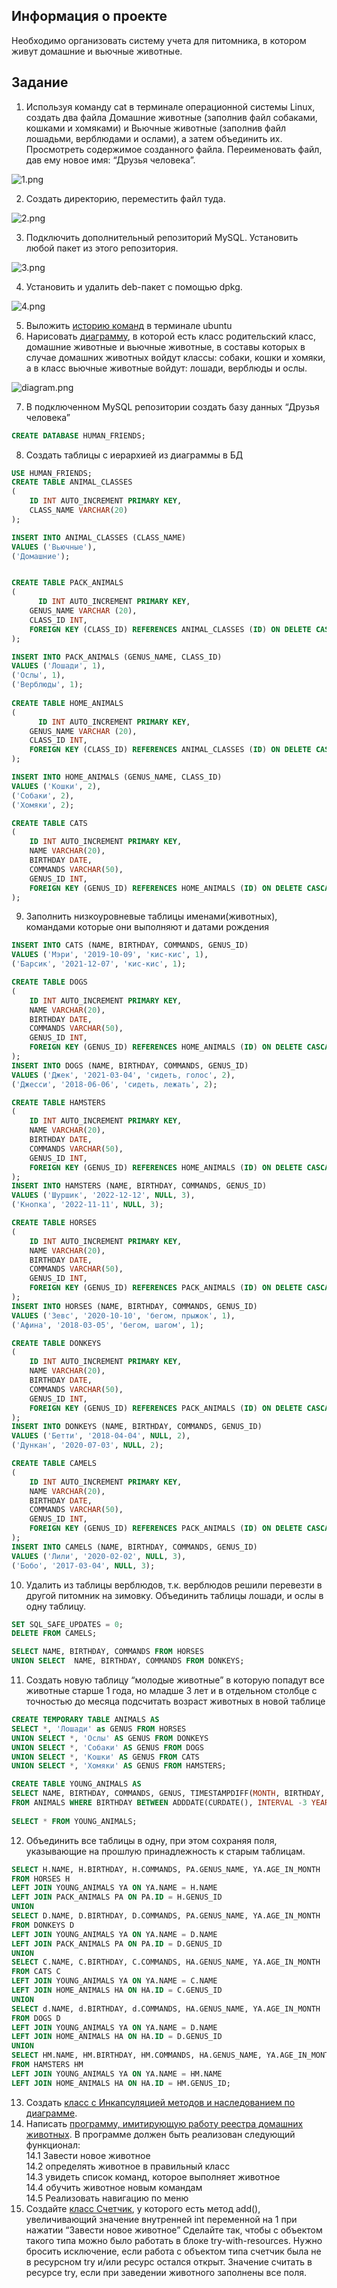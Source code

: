 ## Информация о проекте
Необходимо организовать систему учета для питомника, в котором живут
домашние и вьючные животные.

## Задание
1. Используя команду cat в терминале операционной системы Linux, создать
два файла Домашние животные (заполнив файл собаками, кошками и
хомяками) и Вьючные животные (заполнив файл лошадьми, верблюдами и
ослами), а затем объединить их. Просмотреть содержимое созданного файла.
Переименовать файл, дав ему новое имя: “Друзья человека”.

![1.png](/1.png)

2. Создать директорию, переместить файл туда.

![2.png](/2.png)

3. Подключить дополнительный репозиторий MySQL. Установить любой пакет
из этого репозитория.

![3.png](/3.png)

4. Установить и удалить deb-пакет с помощью dpkg.

![4.png](/4.png)

5. Выложить [историю команд](/LinuxCommandsHistory.md) в терминале ubuntu
6. Нарисовать [диаграмму](/diagram.drawio), в которой есть класс родительский класс, домашние
животные и вьючные животные, в составы которых в случае домашних
животных войдут классы: собаки, кошки и хомяки, а в класс вьючные животные
войдут: лошади, верблюды и ослы.

![diagram.png](/diagram.png)

7. В подключенном MySQL репозитории создать базу данных “Друзья
человека”
```sql
CREATE DATABASE HUMAN_FRIENDS;
```

8. Создать таблицы с иерархией из диаграммы в БД
```sql
USE HUMAN_FRIENDS;
CREATE TABLE ANIMAL_CLASSES
(
	ID INT AUTO_INCREMENT PRIMARY KEY, 
	CLASS_NAME VARCHAR(20)
);

INSERT INTO ANIMAL_CLASSES (CLASS_NAME)
VALUES ('Вьючные'),
('Домашние');  


CREATE TABLE PACK_ANIMALS
(
	  ID INT AUTO_INCREMENT PRIMARY KEY,
    GENUS_NAME VARCHAR (20),
    CLASS_ID INT,
    FOREIGN KEY (CLASS_ID) REFERENCES ANIMAL_CLASSES (ID) ON DELETE CASCADE ON UPDATE CASCADE
);

INSERT INTO PACK_ANIMALS (GENUS_NAME, CLASS_ID)
VALUES ('Лошади', 1),
('Ослы', 1),  
('Верблюды', 1); 
    
CREATE TABLE HOME_ANIMALS
(
	  ID INT AUTO_INCREMENT PRIMARY KEY,
    GENUS_NAME VARCHAR (20),
    CLASS_ID INT,
    FOREIGN KEY (CLASS_ID) REFERENCES ANIMAL_CLASSES (ID) ON DELETE CASCADE ON UPDATE CASCADE
);

INSERT INTO HOME_ANIMALS (GENUS_NAME, CLASS_ID)
VALUES ('Кошки', 2),
('Собаки', 2),  
('Хомяки', 2); 

CREATE TABLE CATS 
(       
    ID INT AUTO_INCREMENT PRIMARY KEY, 
    NAME VARCHAR(20), 
    BIRTHDAY DATE,
    COMMANDS VARCHAR(50),
    GENUS_ID INT,
    FOREIGN KEY (GENUS_ID) REFERENCES HOME_ANIMALS (ID) ON DELETE CASCADE ON UPDATE CASCADE
);
```
9. Заполнить низкоуровневые таблицы именами(животных), командами
которые они выполняют и датами рождения
```sql
INSERT INTO CATS (NAME, BIRTHDAY, COMMANDS, GENUS_ID)
VALUES ('Мэри', '2019-10-09', 'кис-кис', 1),
('Барсик', '2021-12-07', 'кис-кис', 1); 

CREATE TABLE DOGS 
(       
    ID INT AUTO_INCREMENT PRIMARY KEY, 
    NAME VARCHAR(20), 
    BIRTHDAY DATE,
    COMMANDS VARCHAR(50),
    GENUS_ID INT,
    FOREIGN KEY (GENUS_ID) REFERENCES HOME_ANIMALS (ID) ON DELETE CASCADE ON UPDATE CASCADE
);
INSERT INTO DOGS (NAME, BIRTHDAY, COMMANDS, GENUS_ID)
VALUES ('Джек', '2021-03-04', 'сидеть, голос', 2),
('Джесси', '2018-06-06', 'сидеть, лежать', 2);

CREATE TABLE HAMSTERS 
(       
    ID INT AUTO_INCREMENT PRIMARY KEY, 
    NAME VARCHAR(20), 
    BIRTHDAY DATE,
    COMMANDS VARCHAR(50),
    GENUS_ID INT,
    FOREIGN KEY (GENUS_ID) REFERENCES HOME_ANIMALS (ID) ON DELETE CASCADE ON UPDATE CASCADE
);
INSERT INTO HAMSTERS (NAME, BIRTHDAY, COMMANDS, GENUS_ID)
VALUES ('Шуршик', '2022-12-12', NULL, 3),
('Кнопка', '2022-11-11', NULL, 3);

CREATE TABLE HORSES 
(       
    ID INT AUTO_INCREMENT PRIMARY KEY, 
    NAME VARCHAR(20), 
    BIRTHDAY DATE,
    COMMANDS VARCHAR(50),
    GENUS_ID INT,
    FOREIGN KEY (GENUS_ID) REFERENCES PACK_ANIMALS (ID) ON DELETE CASCADE ON UPDATE CASCADE
);
INSERT INTO HORSES (NAME, BIRTHDAY, COMMANDS, GENUS_ID)
VALUES ('Зевс', '2020-10-10', 'бегом, прыжок', 1),
('Афина', '2018-03-05', 'бегом, шагом', 1);

CREATE TABLE DONKEYS 
(       
    ID INT AUTO_INCREMENT PRIMARY KEY, 
    NAME VARCHAR(20), 
    BIRTHDAY DATE,
    COMMANDS VARCHAR(50),
    GENUS_ID INT,
    FOREIGN KEY (GENUS_ID) REFERENCES PACK_ANIMALS (ID) ON DELETE CASCADE ON UPDATE CASCADE
);
INSERT INTO DONKEYS (NAME, BIRTHDAY, COMMANDS, GENUS_ID)
VALUES ('Бетти', '2018-04-04', NULL, 2),
('Дункан', '2020-07-03', NULL, 2);

CREATE TABLE CAMELS 
(       
    ID INT AUTO_INCREMENT PRIMARY KEY, 
    NAME VARCHAR(20), 
    BIRTHDAY DATE,
    COMMANDS VARCHAR(50),
    GENUS_ID INT,
    FOREIGN KEY (GENUS_ID) REFERENCES PACK_ANIMALS (ID) ON DELETE CASCADE ON UPDATE CASCADE
);
INSERT INTO CAMELS (NAME, BIRTHDAY, COMMANDS, GENUS_ID)
VALUES ('Лили', '2020-02-02', NULL, 3),
('Бобо', '2017-03-04', NULL, 3);
```

10. Удалить из таблицы верблюдов, т.к. верблюдов решили перевезти в другой
питомник на зимовку. Объединить таблицы лошади, и ослы в одну таблицу.
```sql
SET SQL_SAFE_UPDATES = 0;
DELETE FROM CAMELS;

SELECT NAME, BIRTHDAY, COMMANDS FROM HORSES
UNION SELECT  NAME, BIRTHDAY, COMMANDS FROM DONKEYS;
```

11. Создать новую таблицу “молодые животные” в которую попадут все
животные старше 1 года, но младше 3 лет и в отдельном столбце с точностью
до месяца подсчитать возраст животных в новой таблице
```sql
CREATE TEMPORARY TABLE ANIMALS AS 
SELECT *, 'Лошади' as GENUS FROM HORSES
UNION SELECT *, 'Ослы' AS GENUS FROM DONKEYS
UNION SELECT *, 'Собаки' AS GENUS FROM DOGS
UNION SELECT *, 'Кошки' AS GENUS FROM CATS
UNION SELECT *, 'Хомяки' AS GENUS FROM HAMSTERS;

CREATE TABLE YOUNG_ANIMALS AS
SELECT NAME, BIRTHDAY, COMMANDS, GENUS, TIMESTAMPDIFF(MONTH, BIRTHDAY, CURDATE()) AS AGE_IN_MONTH
FROM ANIMALS WHERE BIRTHDAY BETWEEN ADDDATE(CURDATE(), INTERVAL -3 YEAR) AND ADDDATE(CURDATE(), INTERVAL -1 YEAR);
 
SELECT * FROM YOUNG_ANIMALS;
```
12. Объединить все таблицы в одну, при этом сохраняя поля, указывающие на
прошлую принадлежность к старым таблицам.
```sql
SELECT H.NAME, H.BIRTHDAY, H.COMMANDS, PA.GENUS_NAME, YA.AGE_IN_MONTH 
FROM HORSES H
LEFT JOIN YOUNG_ANIMALS YA ON YA.NAME = H.NAME
LEFT JOIN PACK_ANIMALS PA ON PA.ID = H.GENUS_ID
UNION 
SELECT D.NAME, D.BIRTHDAY, D.COMMANDS, PA.GENUS_NAME, YA.AGE_IN_MONTH 
FROM DONKEYS D 
LEFT JOIN YOUNG_ANIMALS YA ON YA.NAME = D.NAME
LEFT JOIN PACK_ANIMALS PA ON PA.ID = D.GENUS_ID
UNION
SELECT C.NAME, C.BIRTHDAY, C.COMMANDS, HA.GENUS_NAME, YA.AGE_IN_MONTH 
FROM CATS C
LEFT JOIN YOUNG_ANIMALS YA ON YA.NAME = C.NAME
LEFT JOIN HOME_ANIMALS HA ON HA.ID = C.GENUS_ID
UNION
SELECT d.NAME, d.BIRTHDAY, d.COMMANDS, HA.GENUS_NAME, YA.AGE_IN_MONTH 
FROM DOGS D
LEFT JOIN YOUNG_ANIMALS YA ON YA.NAME = D.NAME
LEFT JOIN HOME_ANIMALS HA ON HA.ID = D.GENUS_ID
UNION
SELECT HM.NAME, HM.BIRTHDAY, HM.COMMANDS, HA.GENUS_NAME, YA.AGE_IN_MONTH 
FROM HAMSTERS HM
LEFT JOIN YOUNG_ANIMALS YA ON YA.NAME = HM.NAME
LEFT JOIN HOME_ANIMALS HA ON HA.ID = HM.GENUS_ID;
```

13. Создать [класс с Инкапсуляцией методов и наследованием по диаграмме](/System/src/Model).
14. Написать [программу, имитирующую работу реестра домашних животных](/System/src).
В программе должен быть реализован следующий функционал:    
	14.1 Завести новое животное    
	14.2 определять животное в правильный класс    
	14.3 увидеть список команд, которое выполняет животное    
	14.4 обучить животное новым командам    
	14.5 Реализовать навигацию по меню    
15. Создайте [класс Счетчик](/System/src/Controller/Counter.java), у которого есть метод add(), увеличивающий
значение внутренней int переменной на 1 при нажатии “Завести новое
животное” Сделайте так, чтобы с объектом такого типа можно было работать в
блоке try-with-resources. Нужно бросить исключение, если работа с объектом
типа счетчик была не в ресурсном try и/или ресурс остался открыт. Значение
считать в ресурсе try, если при заведении животного заполнены все поля.